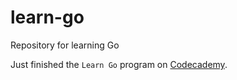 # learn-go

Repository for learning Go

Just finished the `Learn Go` program on [Codecademy](https://www.codecademy.com/profiles/method8978091755/certificates/60773d2e920679c8e46ff634b9ed2e6e). 
